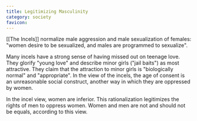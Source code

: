 ```yaml
---
title: Legitimizing Masculinity
category: society
favicon: 
---
```


[[The Incels]] normalize male aggression and male sexualization of females: "women desire to be sexualized, and males are programmed to sexualize".

Many incels have a strong sense of having missed out on teenage love. They glorify "young love" and describe minor girls ("jail baits") as most attractive. They claim that the attraction to minor girls is "biologically normal" and "appropriate". In the view of the incels, the age of consent is an unreasonable social construct, another way in which they are oppressed by women.

In the incel view, women are inferior. This rationalization legitimizes the rights of men to oppress women. Women and men are not and should not be equals, according to this view.
